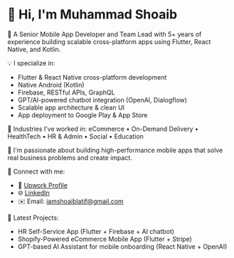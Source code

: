 # 👋 Hi, I'm Muhammad Shoaib

🎯 A Senior Mobile App Developer and Team Lead with 5+ years of experience building scalable cross-platform apps using Flutter, React Native, and Kotlin.

💡 I specialize in:
- Flutter & React Native cross-platform development
- Native Android (Kotlin)
- Firebase, RESTful APIs, GraphQL
- GPT/AI-powered chatbot integration (OpenAI, Dialogflow)
- Scalable app architecture & clean UI
- App deployment to Google Play & App Store

📱 Industries I’ve worked in:
eCommerce • On-Demand Delivery • HealthTech • HR & Admin • Social • Education

🚀 I'm passionate about building high-performance mobile apps that solve real business problems and create impact.

🔗 Connect with me:
- 💼 [Upwork Profile](https://www.upwork.com/freelancers/~01c65c80293aa1dd91)
- 🌐 [LinkedIn](https://linkedin.com/in/your-link-here)
- ✉️ Email: iamshoaiblatif@gmail.com

📌 Latest Projects:
- HR Self-Service App (Flutter + Firebase + AI chatbot)
- Shopify-Powered eCommerce Mobile App (Flutter + Stripe)
- GPT-based AI Assistant for mobile onboarding (React Native + OpenAI)
